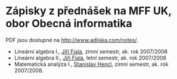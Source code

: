 # Zápisky z přednášek na MFF UK, obor Obecná informatika

PDF jsou dostupné na http://www.adliska.com/notes/.

* Lineární algebra I.,
  [Jiří Fiala](http://kam.mff.cuni.cz/~fiala/), zimní semestr, 
  ak. rok 2007/2008
* Lineární algebra II.,
  [Jiří Fiala](http://kam.mff.cuni.cz/~fiala/), letní semestr, 
  ak. rok 2007/2008
* Matematická analýza I.,
  [Stanislav Hencl](http://www.karlin.mff.cuni.cz/~hencl), zimní semestr, 
  ak. rok 2007/2008.

